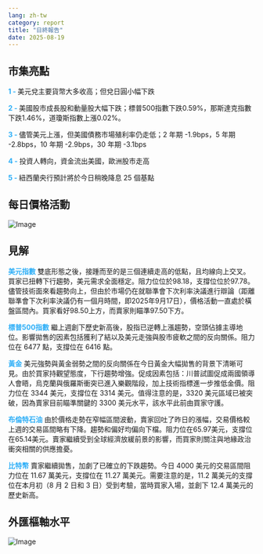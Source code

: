 ```yaml
---
lang: zh-tw
category: report
title: "日終報告"
date: 2025-08-19
---
```



<h2>市集亮點</h2>
<strong style="color: #2caef7;">1 - </strong> 美元兌主要貨幣大多收高；但兌日圓小幅下跌

<strong style="color: #2caef7;">2 - </strong> 美國股市成長股和動量股大幅下跌；標普500指數下跌0.59%，那斯達克指數下跌1.46%，道瓊斯指數上漲0.02%。


<strong style="color: #2caef7;">3 - </strong> 儘管美元上漲，但美國債務市場殖利率仍走低；2 年期 -1.9bps，5 年期 -2.8bps，10 年期 -2.9bps，30 年期 -3.1bps

<strong style="color: #2caef7;">4 - </strong> 投資人轉向，資金流出美國，歐洲股市走高

<strong style="color: #2caef7;">5 - </strong> 紐西蘭央行預計將於今日稍晚降息 25 個基點



<h2>每日價格活動</h2>
<img src="https://markleighedu.github.io/img/Aug-2025/19-Aug-2025/price.jpg" alt="Image"/>

<h2>見解</h2>
<strong style="color: #2caef7;">美元指數</strong> 雙底形態之後，接踵而至的是三個連續走高的低點，且均線向上交叉。買家已扭轉下行趨勢，美元需求全面穩定。阻力位位於98.18，支撐位位於97.78。儘管技術面來看趨勢向上，但由於市場仍在就聯準會下次利率決議進行辯論（距離聯準會下次利率決議仍有一個月時間，即2025年9月17日），價格活動一直處於橫盤區間內。買家看好98.50上方，而賣家則瞄準97.50下方。

<strong style="color: #2caef7;">標普500指數</strong> 繼上週創下歷史新高後，股指已逆轉上漲趨勢，空頭佔據主導地位。影響拋售的因素包括獲利了結以及美元走強與股市疲軟之間的反向關係。阻力位在 6477 點，支撐位在 6416 點。

<strong style="color: #2caef7;">黃金</strong> 美元強勢與黃金弱勢之間的反向關係在今日黃金大幅拋售的背景下清晰可見。由於買家持觀望態度，下行趨勢增強。促成因素包括：川普試圖促成兩國領導人會晤，烏克蘭與俄羅斯衝突已進入樂觀階段，加上技術指標進一步推低金價。阻力位在 3344 美元，支撐位在 3314 美元。值得注意的是，3320 美元區域已被突破，因為賣家目前瞄準關鍵的 3300 美元水平，該水平此前由買家守護。

<strong style="color: #2caef7;">布倫特石油</strong> 由於價格走勢在窄幅區間波動，賣家回吐了昨日的漲幅，交易價格較上週的交易區間略有下降。趨勢和偏好均偏向下檔。阻力位在65.97美元，支撐位在65.14美元。賣家繼續受到全球經濟放緩前景的影響，而買家則關注與地緣政治衝突相關的供應擔憂。

<strong style="color: #2caef7;">比特幣</strong> 賣家繼續拋售，加劇了已確立的下跌趨勢。今日 4000 美元的交易區間阻力位在 11.67 萬美元，支撐位在 11.27 萬美元。需要注意的是，11.2 萬美元的支撐位在本月初（8 月 2 日和 3 日）受到考驗，當時買家入場，並創下 12.4 萬美元的歷史新高。



<h2>外匯樞軸水平</h2>
<img src="https://markleighedu.github.io/img/Aug-2025/19-Aug-2025/pivot.jpg" alt="Image"/>